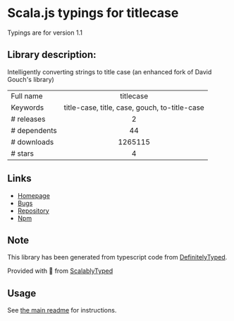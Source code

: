 
# Scala.js typings for titlecase

Typings are for version 1.1

## Library description:
Intelligently converting strings to title case (an enhanced fork of David Gouch's library)

|                    |                 |
| ------------------ | :-------------: |
| Full name          | titlecase |
| Keywords           | title-case, title, case, gouch, to-title-case |
| # releases         | 2 |
| # dependents       | 44 |
| # downloads        | 1265115 |
| # stars            | 4 |

## Links
- [Homepage](https://github.com/rvagg/titlecase#readme)
- [Bugs](https://github.com/rvagg/titlecase/issues)
- [Repository](https://github.com/rvagg/titlecase)
- [Npm](https://www.npmjs.com/package/titlecase)
    


## Note
This library has been generated from typescript code from [DefinitelyTyped](https://definitelytyped.org).

Provided with :purple_heart: from [ScalablyTyped](https://github.com/oyvindberg/ScalablyTyped)

## Usage
See [the main readme](../../readme.md) for instructions.


